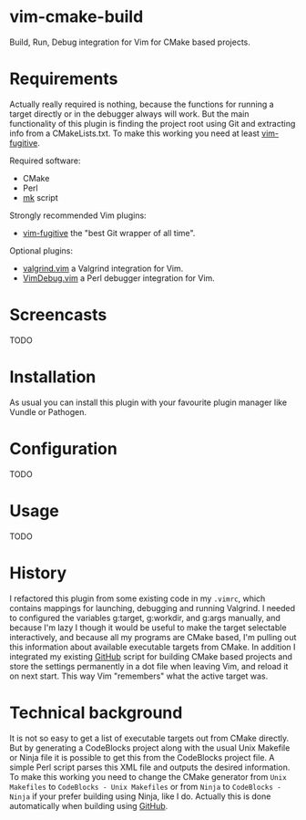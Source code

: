 # vim-cmake-build

Build, Run, Debug integration for Vim for CMake based projects.

# Requirements

Actually really required is nothing, because the functions for running a target directly
or in the debugger always will work. But the main functionality of this plugin
is finding the project root using Git and extracting info from a CMakeLists.txt. To make
this working you need at least [vim-fugitive].

Required software:

* CMake
* Perl
* [mk] script

Strongly recommended Vim plugins:

* [vim-fugitive] the "best Git wrapper of all time".

Optional plugins:

* [valgrind.vim] a Valgrind integration for Vim.
* [VimDebug.vim] a Perl debugger integration for Vim.

[vim-fugitive]: https://github.com/tpope/vim-fugitive
[valgrind.vim]: https://github.com/vim-scripts/valgrind.vim
[VimDebug.vim]: https://github.com/kablamo/VimDebug.vim
[mk]: https://github.com/gergap/mk

# Screencasts

TODO

# Installation

As usual you can install this plugin with your favourite plugin manager like Vundle or Pathogen.

# Configuration

TODO 

# Usage

TODO 

# History

I refactored this plugin from some existing code in my `.vimrc`, which contains mappings for launching,
debugging and running Valgrind. I needed to configured the variables g:target, g:workdir, and g:args manually,
and because I'm lazy I though it would be useful to make the target selectable interactively,
and because all my programs are CMake based, I'm pulling out this information about available executable
targets from CMake.
In addition I integrated my existing [GitHub][mk] script for building CMake based projects and store the settings
permanently in a dot file when leaving Vim, and reload it on next start. This way Vim "remembers" what
the active target was.

# Technical background

It is not so easy to get a list of executable targets out from CMake directly. But by generating a CodeBlocks project
along with the usual Unix Makefile or Ninja file it is possible to get this from the CodeBlocks project file.
A simple Perl script parses this XML file and outputs the desired information.
To make this working you need to change the CMake generator from `Unix Makefiles` to `CodeBlocks - Unix Makefiles` or
from `Ninja` to `CodeBlocks - Ninja` if your prefer building using Ninja, like I do.
Actually this is done automatically when building using [GitHub][mk].


